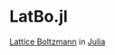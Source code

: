# LatBo.jl

[Lattice
Boltzmann](http://www.scholarpedia.org/article/Lattice_Boltzmann_Method) in
[Julia](http://julialang.org/)



